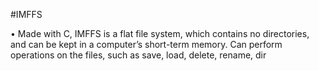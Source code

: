 #IMFFS

•	Made with C, IMFFS is a flat file system, which contains no directories, and can be kept in a computer’s short-term memory. Can perform operations on the files, such as save, load, delete, rename, dir
